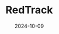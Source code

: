 ---  
layout: startup_page  
title: "RedTrack"  
id: "redtrack.io"  
permalink: "/redtrackredtrack.io10092024/"  
website: "https://redtrack.io/"  
funding_round: "Series A"  
funding_amount: "$3.2M"  
investors: "LeadVentures, InstaVC, IronWolfCapital, Balazs Gandera"  
about: "RedTrack is an AI-driven analytics and automation platform for media buyers, offering an affordable and transparent solution for businesses of all sizes. It helps media buyers track ad performance across multiple channels, gain deep insights, and automate decisions, providing a holistic view of the marketing funnel. Its seamless integration with various platforms and AI-powered features make it a powerful tool for optimizing digital ad campaigns."  
markets: "AdTech, AI, Marketing Automation, SaaS, Software Development"  
hq: "Vilnius, Vilnius region, Lithuania"  
founded_year: "2017"  
linkedin: "https://www.linkedin.com/company/redtrackio"  
twitter: "https://twitter.com/redtrackio"  
instagram: ""  
facebook: "https://www.facebook.com/redtrack.io/"  
crunchbase: "https://www.crunchbase.com/organization/redtrack-io"  
pitchbook: "https://pitchbook.com/profiles/company/437717-35"  

date_display: "09-Oct-2024"  
date: "2024-10-09"

# SEO Optimization  
meta_title: "RedTrack - Series A Funding ($3.2M)"  
meta_description: "RedTrack, RedTrack is an AI-driven analytics and automation platform for media buyers, offering an affordable and transparent solution for businesses of all siz..."  
meta_keywords: "RedTrack, AdTech, AI, Marketing Automation, SaaS, Software Development, Series A funding"  
canonical_url: "https://startup.projectstartups.com/redtrackredtrack.io10092024/"  
---